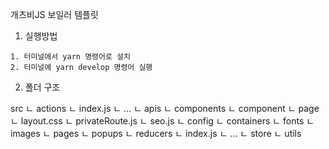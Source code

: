 개츠비JS 보일러 템플릿

1. 실행방법

```
1. 터미널에서 yarn 명령어로 설치
2. 터미널에 yarn develop 명령어 실행
```

2. 폴더 구조

src
ㄴ actions
  ㄴ index.js
  ㄴ ...
ㄴ apis
ㄴ components
  ㄴ component
  ㄴ page
  ㄴ layout.css
  ㄴ privateRoute.js
  ㄴ seo.js
ㄴ config
ㄴ containers
ㄴ fonts
ㄴ images
ㄴ pages
ㄴ popups
ㄴ reducers
  ㄴ index.js
  ㄴ ...
ㄴ store
ㄴ utils
